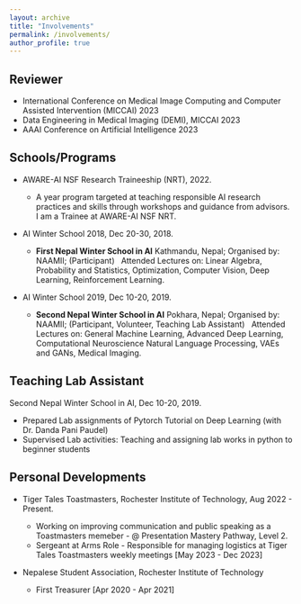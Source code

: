 ```yaml
---
layout: archive
title: "Involvements"
permalink: /involvements/
author_profile: true
---
```


## Reviewer ##

* International Conference on Medical Image Computing and Computer Assisted Intervention (MICCAI) 2023
* Data Engineering in Medical Imaging (DEMI), MICCAI 2023
* AAAI Conference on Artificial Intelligence 2023


## Schools/Programs ##

- AWARE-AI NSF Research Traineeship (NRT), 2022.
  * A year program targeted at teaching responsible AI research practices and skills through workshops and guidance from advisors. I am a Trainee at AWARE-AI NSF NRT. 

- AI Winter School 2018, Dec 20-30, 2018.
  * **First Nepal Winter School in AI** Kathmandu, Nepal; Organised by: NAAMII; (Participant) &nbsp;
    Attended Lectures on: Linear Algebra, Probability and Statistics, Optimization, Computer Vision, Deep Learning, 
       Reinforcement Learning.

- AI Winter School 2019, Dec 10-20, 2019.
  * **Second Nepal Winter School in AI** Pokhara, Nepal; Organised by: NAAMII; (Participant, Volunteer, Teaching Lab Assistant) &nbsp;
    Attended Lectures on: General Machine Learning, Advanced Deep Learning, Computational Neuroscience Natural Language Processing, VAEs and GANs, 
       Medical Imaging.

   
## Teaching Lab Assistant ##

Second Nepal Winter School in AI, Dec 10-20, 2019.

 * Prepared Lab assignments of Pytorch Tutorial on Deep Learning (with Dr. Danda Pani Paudel)
 * Supervised Lab activities: Teaching and assigning lab works in python to beginner students


## Personal Developments ##
- Tiger Tales Toastmasters, Rochester Institute of Technology, Aug 2022 - Present.
    * Working on improving communication and public speaking as a Toastmasters memeber -  @ Presentation Mastery Pathway, Level 2.
    * Sergeant at Arms Role - Responsible for managing logistics at Tiger Tales Toastmasters weekly meetings [May 2023 - Dec 2023]

- Nepalese Student Association, Rochester Institute of Technology
    * First Treasurer [Apr 2020 - Apr 2021]